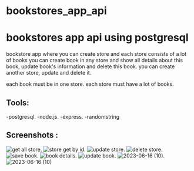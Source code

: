 # bookstores_app_api
# bookstores app api using postgresql
bookstore app where you can create store and each store consists of a lot of books 
you can create book in any store and show all details about this book, update book's information and delete this book.
you can create another store, update and delete it. 

each book must be in one store.
each store must have a lot of books.

## Tools:
-postgresql.
-node.js.
-express.
-randomstring

## Screenshots :

![get all store](https://github.com/emanMohamad691/bookstores_app_api/assets/79469282/1404048a-7bc9-4117-afd9-c80249e730c3).
![store get by id](https://github.com/emanMohamad691/bookstores_app_api/assets/79469282/a7b505d9-3890-41ec-a75f-ba6ce7c3f5b7).
![update store](https://github.com/emanMohamad691/bookstores_app_api/assets/79469282/08aa9cc2-18b0-4040-9de8-2c6aa464cc7e).
![delete store](https://github.com/emanMohamad691/bookstores_app_api/assets/79469282/d3b63bd5-2d30-4dcb-acff-4e118706bf66).
![save book](https://github.com/emanMohamad691/bookstores_app_api/assets/79469282/9849e103-31ef-44dc-aab3-aeb876a8d6d6).
![book details](https://github.com/emanMohamad691/bookstores_app_api/assets/79469282/99ea9bf6-29f2-49e8-a959-798a4e3d276b).
![update book](https://github.com/emanMohamad691/bookstores_app_api/assets/79469282/e3cc30e1-c551-4980-b1a9-e60057e2c533).
![2023-06-16 (10)](https://github.com/emanMohamad691/bookstores_app_api/assets/79469282/986b457b-3b93-45b1-88ea-22201d77cd7e).
![2023-06-16 (10)](https://github.com/emanMohamad691/bookstores_app_api/assets/79469282/69c2401b-a8a4-419e-9e40-2243d5cbbdb2)
